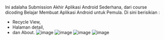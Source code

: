 Ini adalaha Submission Akhir Aplikasi Android Sederhana, dari course dicoding Belajar Membuat Aplikasi Android untuk Pemula. Di sini berisikian :
- Recycle View,
- Halaman detail,
- dan About.
![image](https://github.com/WeoWDJalan/Android-Sederhana/assets/93774767/77de53f9-8d1d-4970-813d-106ac9e7a017)
![image](https://github.com/WeoWDJalan/Android-Sederhana/assets/93774767/3a94df2e-7bbc-4106-94f6-de8eabd6cef2)
![image](https://github.com/WeoWDJalan/Android-Sederhana/assets/93774767/2fac79fc-4054-44cf-a1ea-8bac6cf44b24)
![image](https://github.com/WeoWDJalan/Android-Sederhana/assets/93774767/0ab9f3f6-c2e4-48a1-98e8-b74071cf9311)
